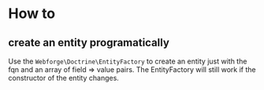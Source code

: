 # How to

## create an entity programatically

Use the `Webforge\Doctrine\EntityFactory` to create an entity just with the fqn and an array of field => value pairs. The EntityFactory will still work if the constructor of the entity changes.